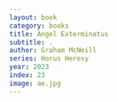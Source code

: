 ```yaml
---
layout: book
category: books
title: Angel Exterminatus
subtitle: .
author: Graham McNeill
series: Horus Heresy
year: 2023
index: 23
image: ae.jpg
---
```

